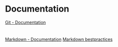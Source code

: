 # Documentation
[Git - Documentation](https://git-scm.com/doc)
#
[Markdown - Documentation](https://guides.github.com/features/mastering-markdown)
[Markdown bestpractices](https://www.markdownguide.org/basic-syntax/) 

